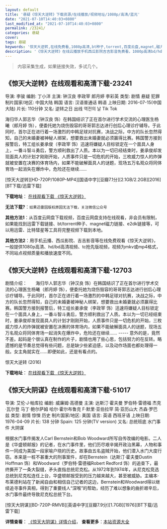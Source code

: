 ```yaml
---
layout: default
title: '悬疑《惊天大逆转》下载资源/在线播放/视频地址/1080p/高清/蓝光'
date: "2021-07-10T14:40:03+0800"
last_modified_at: "2021-07-10T14:40:03+0800"
permalink: /23241/
categories: 悬疑
cover:
tags: 悬疑
keywords: '惊天大逆转,在线免费看,1080p高清,bt种子,torrent,百度云盘,magnet,磁力链,迅雷下载资源'
description: '《惊天大逆转》在线云播放手机西瓜影院吉吉影音免费看，1080p高清bd/hd未删减完整版和tc抢先枪版，mkv/mp4格式，附带bt/torrent种子、magnet/磁力链、百度云盘、网盘资源迅雷下载链接'
---
```


>内容采集生成，如果链接失效，多试几个。


## 《惊天大逆转》在线观看和高清下载-23241

导演: 李骏 编剧: 丁小洋 主演: 钟汉良 李政宰 郎月婷 李彩英 类型: 剧情 悬疑 犯罪 制片国家/地区: 中国大陆 韩国 语言: 汉语普通话 韩语 上映日期: 2016-07-15(中国大陆) 片长: 110分钟 又名: 逆转之日 出线 역전의 날 Tik Tok

海归华人郭志华（钟汉良 饰）在韩国结识了正在首尔进行学术交流的心理医生杨曦（郎月婷 饰），便委托她为烧伤毁容的哥哥郭志达进行创后心理诊疗辅导。于此同时，首尔正在进行着一场激烈的中韩足球对抗赛，决战之际，中方的队长忽然得知，自己的未婚妻被神秘人绑架，想要救出未婚妻就必须赢得比赛。韩国警方接到报警后，特工组长姜承俊（李政宰 饰）迅速将嫌疑人目标锁定在一个面具人身上，一番斗智斗勇后，警方顺利救出了人质。本以为一切已经结束时，姜承俊却发现面具人的计划才刚刚开始，人质事件只是一切危机的开始，三枚威力惊人的炸弹就被安置在决赛的体育场内，如果不能破解面具人的谜题，现场五万名观众将同体育场一起消失在爆炸中，危险还在继续……


[惊天大逆转][HD-720P/1080P-MP4][国语中字][豆瓣7.1分][2.1GB/2.2GB][2016][BT下载/迅雷下载]

**下载地址**： [在线观看下载 《惊天大逆转》](https://www.btdx8.com/torrent/tik_tok_2016.html) 


**无法下载?**：`如果迅雷因版权原因无法下载，关注微信公众号 `

**其他方法1**：从百度云网盘下载视频，百度云网盘支持在线观看，非会员有限制，如果能找到迅雷下载链接、bt/torrent种子、magnet磁力链接、e2dk链接等，可以用迅雷、比特彗星等工具将完整视频下载到本地。

**其他方法2**：用手机云播、西瓜影院、吉吉影音等在线免费观看《惊天大逆转》，一般提供1080p高清、hd/bd高清视频、tc抢先版视频，视频为mkv或mp4格式，不同站点视频质量和播放速度不同。


## 《惊天大逆转》在线观看和高清下载-12703

剧情介绍：　　海归华人郭志华（钟汉良 饰）在韩国结识了正在首尔进行学术交流的心理医生杨曦（郎月婷 饰），便委托她为烧伤毁容的哥哥郭志达进行创后心理诊疗辅导。于此同时，首尔正在进行着一场激烈的中韩足球对抗赛，决战之际，中方的队长忽然得知，自己的未婚妻被神秘人绑架，想要救出未婚妻就必须赢得比赛。韩国警方接到报警后，特工组长姜承俊（李政宰 饰）迅速将嫌疑人目标锁定在一个面具人身上，一番斗智斗勇后，警方顺利救出了人质。本以为一切已经结束时，姜承俊却发现面具人的计划才刚刚开始，人质事件只是一切危机的开始，三枚威力惊人的炸弹就被安置在决赛的体育场内，如果不能破解面具人的谜题，现场五万名观众将同体育场一起消失在爆炸中，危险还在继续……  ----- 意外的是，竟然不差。起码是个很认真在制作的片子，剧情也用了些心思，包括努力的在反转。略遗憾的是节奏总觉得有些问题，总是缺少些紧迫感，以及动作场面也都处理得一般。女主角就实在……即便如此，还是有看点的。


惊天大逆转 (2016)

**下载地址**： [在线观看下载 《惊天大逆转》](https://www.btbtdy.me/btdy/dy6624.html) 


## 《惊天大阴谋》在线观看和高清下载-51017

导演: 艾伦·J·帕库拉 编剧: 威廉姆·高德曼 主演: 达斯汀·霍夫曼 罗伯特·雷德福 杰克·瓦尔登 马丁·鲍尔萨姆 哈尔·霍尔布鲁克 F·默里·亚伯拉罕 简·亚历山大 杰森·罗巴兹 类型: 剧情 惊悚 历史 制片国家/地区: 美国 语言: 英语 西班牙语 上映日期: 1976-04-09 片长: 138 分钟 Spain: 125 分钟(TV version) 又名: 总统班底 水门事件 大阴谋

根据水门事件揭发人Carl Bernstein和Bob Woodward所写自传改编的电影。二人是《华盛顿邮报》的记者，在水门事件里，他们历尽艰辛揭开政治黑幕，人物和事件一同成为美国一段家喻户晓的历史。故事由五名盗贼开始，他们潜入水门大度行窃。本来是一桩不甚重大的刑事案件，却在Bernstein（达斯汀·霍夫曼Dustin Hoffman 饰）和Woodward（罗伯特·雷德福Robert Redford 饰）的追查下，最终撕开了一条大裂缝，矛头直指总统尼克松。从1972年到1974年，从尼克松竞选总统到尼克松连任上台，华盛顿邮报受到的压力越来越大，甚至被威胁。主编本·布莱德利站在了新闻自由和相信自己记者的这边，Bernstein和Woodward得以继续追寻事件真相，得到了重要线人“深喉”的帮助，经历了难以想象的曲折艰辛后，水门事件最终导致尼克松总统下台。


[惊天大阴谋][BD-720P-RMVB][英语中字][豆瓣7.9分][1.7GB][1976][BT下载/迅雷下载]

**详情查看**： [《惊天大阴谋》详情介绍](/movie/51017/)， **查看更多**：[本站资源大全](/movie/t/all/)


